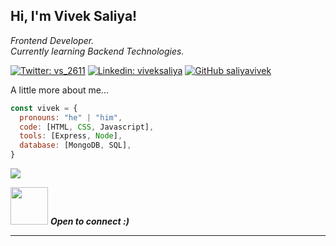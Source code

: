 <h2> Hi, I'm Vivek Saliya!</h2>
<p><em>Frontend Developer.</br>Currently learning Backend Technologies.</em></p>

[![Twitter: vs_2611](https://img.shields.io/twitter/follow/vs_2611?style=social)](https://twitter.com/vs_2611)
[![Linkedin: viveksaliya](https://img.shields.io/badge/-viveksaliya-blue?style=flat-square&logo=Linkedin&logoColor=white&link=https://www.linkedin.com/in/viveksaliya/)](https://www.linkedin.com/in/viveksaliya/)
[![GitHub saliyavivek](https://img.shields.io/github/followers/saliyavivek?label=follow&style=social)](https://github.com/saliyavivek)


A little more about me...  

```javascript
const vivek = {
  pronouns: "he" | "him",
  code: [HTML, CSS, Javascript],
  tools: [Express, Node],
  database: [MongoDB, SQL],
}
```

[![](https://visitcount.itsvg.in/api?id=saliyavivek&icon=5&color=12)](https://visitcount.itsvg.in)

<img src="https://media.giphy.com/media/LnQjpWaON8nhr21vNW/giphy.gif" width="60"> <em><b>Open to connect :)</em>

---
